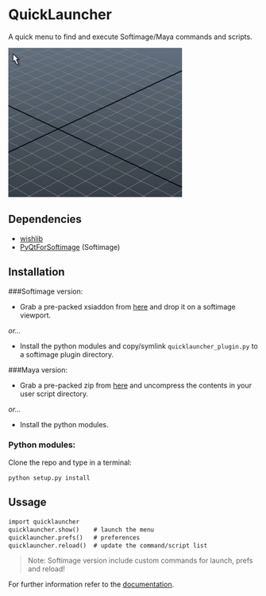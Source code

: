 QuickLauncher
=============
A quick menu to find and execute Softimage/Maya commands and scripts.

![](docs/quicklauncher.gif?raw=true)

Dependencies
------------
- [wishlib](http://github.com/csaez/wishlib)
- [PyQtForSoftimage](http://github.com/caron/PyQtForSoftimage) (Softimage)

Installation
------------
###Softimage version:
- Grab a pre-packed xsiaddon from [here](http://goo.gl/e2WWN7) and drop
it on a softimage viewport.

*or...*

- Install the python modules and copy/symlink `quicklauncher_plugin.py` to
a softimage plugin directory.

###Maya version:
- Grab a pre-packed zip from [here](http://goo.gl/yEm4V1) and uncompress the
contents in your user script directory.

*or...*

- Install the python modules.

### Python modules:
Clone the repo and type in a terminal:

    python setup.py install


Ussage
------
    import quicklauncher
    quicklauncher.show()    # launch the menu
    quicklauncher.prefs()   # preferences
    quicklauncher.reload()  # update the command/script list

> Note: Softimage version include custom commands for launch, prefs and
> reload!

For further information refer to the [documentation](https://github.com/csaez/quicklauncher/wiki).
